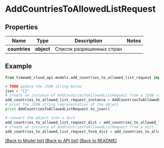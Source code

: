# AddCountriesToAllowedListRequest


## Properties
Name | Type | Description | Notes
------------ | ------------- | ------------- | -------------
**countries** | **object** | Список разрешенных стран | 

## Example

```python
from timeweb_cloud_api.models.add_countries_to_allowed_list_request import AddCountriesToAllowedListRequest

# TODO update the JSON string below
json = "{}"
# create an instance of AddCountriesToAllowedListRequest from a JSON string
add_countries_to_allowed_list_request_instance = AddCountriesToAllowedListRequest.from_json(json)
# print the JSON string representation of the object
print AddCountriesToAllowedListRequest.to_json()

# convert the object into a dict
add_countries_to_allowed_list_request_dict = add_countries_to_allowed_list_request_instance.to_dict()
# create an instance of AddCountriesToAllowedListRequest from a dict
add_countries_to_allowed_list_request_form_dict = add_countries_to_allowed_list_request.from_dict(add_countries_to_allowed_list_request_dict)
```
[[Back to Model list]](../README.md#documentation-for-models) [[Back to API list]](../README.md#documentation-for-api-endpoints) [[Back to README]](../README.md)


